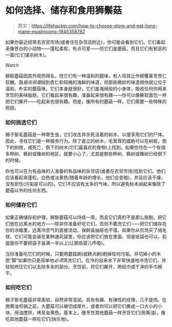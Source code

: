 # 如何选择、储存和食用狮鬃菇

> 原文：<https://lifehacker.com/how-to-choose-store-and-eat-lions-mane-mushrooms-1845358782>

如果你最近经常去农贸市场(或者住在杂货店附近)，你可能会看到它们。它们看起来像苍白的小动物——蓬松柔软，有点可爱——但它们是蘑菇，而且它们有邪恶的一面(它们谋杀树木)。

Watch

狮鬃蘑菇因其外观而得名，但它们有一种温和的甜味，有人将其比作螃蟹甚至杏仁软糖。我*能在前面*闻到杏仁和轻微的海鲜的味道，但那些微妙的味道很快就让位于温和、朴实的蘑菇味。它们本身就很好，它们是海绵般的小身体，吸收任何你用来烹饪的美味脂肪。它们看起来很有趣，准备起来很有趣——你可以像撕软面包一样把它们撕开——吃起来也很有趣。但是，像所有的蘑菇一样，它们需要一些特殊的照顾。

### 如何挑选它们

狮子鬃毛蘑菇是一种寄生虫，它们攻击并杀死活着的树木，以便享用它们的尸体。因此，寻找它们是一种服务行为。除了直立的树木，毛茸茸的威胁可以在树桩，倒下的树枝，或死亡，倒下的树木(它们最喜欢的食物)上找到。如果你住在一个有很多桦树、枫树或橡树的地区，就要小心了，尤其是那些桦树、枫树或橡树已经倒下的时候。

你也可以在为有品味的人准备的有品味的杂货店(或者在农贸市场)找到它们。他们应该看起来蓬松，白色或淡黄色(随着年龄的增长，他们会变暗)，并且应该干燥，没有瘀伤(污垢是可以的)。它们不应该有太多的气味，所以避免标本闻起来像除了蘑菇以外的任何东西。

### 如何储存它们

如果正确储存和护理，狮鬃蘑菇可以持续一周，而且它们真的不是那么挑剔。把它们放在远离水的地方——除非你准备好吃它们，否则不要洗它们——把它们储存在你的冰箱里，远离冷空气的直接流动。保鲜盒抽屉也不错。如果你从农场买了绒毛球，它们可能会装在某种通风袋里，你应该把它们放在里面，但是纸袋也可以，前提是你不要把袋子装满一半以上(让那些婴儿呼吸)。

当你准备吃它们的时候，只要用蘑菇刷(或糕点刷)刷掉任何污垢，并切掉小的木质“脚”如果你只是简单地*必须*清洗它们，在冷的自来水下非常快速地冲洗它们，并轻轻挤压它们以去除多余的部分。烹饪前，将它们撕开，用纸巾或干净的手巾擦干。

### 如何吃它们

狮子鬃毛蘑菇非常柔软，自然非常湿润，具有有趣、有弹性的纹理，几乎是肉。在用黄油煎锅之前，大蘑菇可以被切成厚片，或者你可以把它们撕成一口大小的小块，用油搅拌，烤至金黄色。基本上，像烹饪其他蘑菇一样烹饪它们(用黄油)，像吃其他蘑菇一样吃它们(快乐地)。